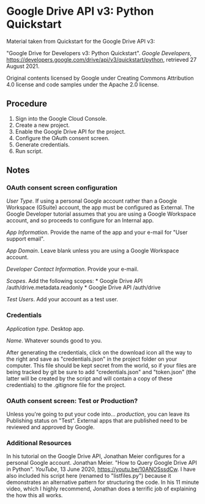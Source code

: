 # Google Drive API v3: Python Quickstart
Material taken from Quickstart for the Google Drive API v3:

"Google Drive for Developers v3: Python Quickstart". _Google Developers_,
https://developers.google.com/drive/api/v3/quickstart/python, retrieved 27
August 2021.

Original contents licensed by Google under Creating Commons Attribution
4.0 license and code samples under the Apache 2.0 license.

## Procedure

1. Sign into the Google Cloud Console.
2. Create a new project.
3. Enable the Google Drive API for the project.
4. Configure the OAuth consent screen.
5. Generate credentials.
6. Run script.

## Notes

### OAuth consent screen configuration

_User Type_. If using a personal Google account rather than a Google Workspace (GSuite) account, the app must be configured as External. The Google Developer tutorial assumes that you are using a Google Workspace account, and so proceeds to configure for an Internal app.

_App Information_. Provide the name of the app and your e-mail for "User support email".

_App Domain_. Leave blank unless you are using a Google Workspace account.

_Developer Contact Information_. Provide your e-mail.

_Scopes_. Add the following scopes:
    * Google Drive API /auth/drive.metadata.readonly
    * Google Drive API /auth/drive

_Test Users_. Add your account as a test user.

### Credentials

_Application type_. Desktop app.

_Name_. Whatever sounds good to you.

After generating the credentials, click on the download icon all the way to the right and save as "credentials.json" in the project folder on your computer. This file should be kept secret from the world, so if your files are being tracked by git be sure to add "credentials.json" and "token.json" (the latter will be created by the script and will contain a copy of these credentials) to the .gitignore file for the project.

### OAuth consent screen: Test or Production?

Unless you're going to put your code into... _production_, you can leave its Publishing status on "Test". External apps that are published need to be reviewed and approved by Google.

### Additional Resources

In his tutorial on the Google Drive API, Jonathan Meier configures for a personal Google account. Jonathan Meier. "How to Query Google Drive API in Python". _YouTube_, 13 June 2020, https://youtu.be/10ANOSssdCw. I have also included his script here (renamed to "listfiles.py") because it demonstrates an alternative pattern for structuring the code. In his 11 minute video, which I highly recommend, Jonathan does a terrific job of explaining the how this all works.
